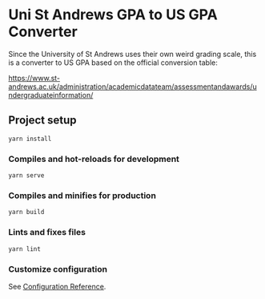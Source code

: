 # Uni St Andrews GPA to US GPA Converter

Since the University of St Andrews uses their own weird grading scale, this is a converter to US GPA based on the official conversion table:

https://www.st-andrews.ac.uk/administration/academicdatateam/assessmentandawards/undergraduateinformation/

## Project setup

```
yarn install
```

### Compiles and hot-reloads for development

```
yarn serve
```

### Compiles and minifies for production

```
yarn build
```

### Lints and fixes files

```
yarn lint
```

### Customize configuration

See [Configuration Reference](https://cli.vuejs.org/config/).

